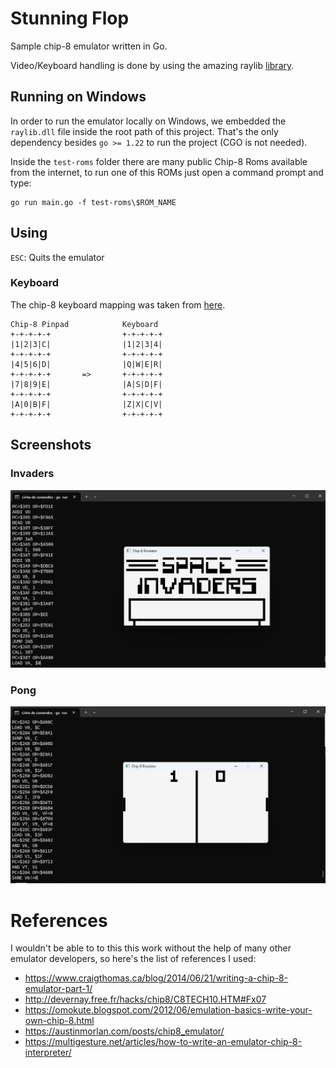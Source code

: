 # Stunning Flop

Sample chip-8 emulator written in Go.

Video/Keyboard handling is done by using the amazing raylib [library](https://github.com/gen2brain/raylib-go).

## Running on Windows

In order to run the emulator locally on Windows, we embedded the `raylib.dll` file inside the root path of this project. That's the only dependency besides `go >= 1.22` to run the project (CGO is not needed).

Inside the `test-roms` folder there are many public Chip-8 Roms available from the internet, to run one of this ROMs just open a command prompt and type:

```prompt
go run main.go -f test-roms\$ROM_NAME
```

## Using

`ESC`: Quits the emulator

### Keyboard

The chip-8 keyboard mapping was taken from [here](https://multigesture.net/articles/how-to-write-an-emulator-chip-8-interpreter/).

```plaintext
Chip-8 Pinpad            Keyboard
+-+-+-+-+                +-+-+-+-+
|1|2|3|C|                |1|2|3|4|
+-+-+-+-+                +-+-+-+-+
|4|5|6|D|                |Q|W|E|R|
+-+-+-+-+       =>       +-+-+-+-+
|7|8|9|E|                |A|S|D|F|
+-+-+-+-+                +-+-+-+-+
|A|0|B|F|                |Z|X|C|V|
+-+-+-+-+                +-+-+-+-+
```

## Screenshots

### Invaders

![Invaders](./imgs/screenshot-1.png)

### Pong

![Pong](./imgs/screenshot-2.png)

# References

I wouldn't be able to to this this work without the help of many other emulator developers, so here's the list of references I used:

- https://www.craigthomas.ca/blog/2014/06/21/writing-a-chip-8-emulator-part-1/
- http://devernay.free.fr/hacks/chip8/C8TECH10.HTM#Fx07
- https://omokute.blogspot.com/2012/06/emulation-basics-write-your-own-chip-8.html
- https://austinmorlan.com/posts/chip8_emulator/
- https://multigesture.net/articles/how-to-write-an-emulator-chip-8-interpreter/